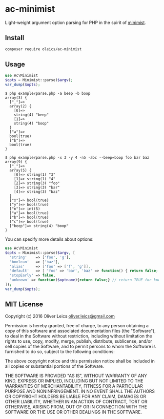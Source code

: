 
ac-minimist
===========

Light-weight argument option parsing for PHP in the spirit of [minimist](https://github.com/substack/minimist).

Install
-------

```sh
composer require oleics/ac-minimist
```

Usage
-----

```php
use Ac\Minimist
$opts = Minimist::parse($argv);
var_dump($opts);
```

```
$ php example/parse.php -a beep -b boop
array(3) {
  ["_"]=>
  array(2) {
    [0]=>
    string(4) "beep"
    [1]=>
    string(4) "boop"
  }
  ["a"]=>
  bool(true)
  ["b"]=>
  bool(true)
}
```

```
$ php example/parse.php -x 3 -y 4 -n5 -abc --beep=boop foo bar baz
array(9) {
  ["_"]=>
  array(5) {
    [0]=> string(1) "3"
    [1]=> string(1) "4"
    [2]=> string(3) "foo"
    [3]=> string(3) "bar"
    [4]=> string(3) "baz"
  }
  ["x"]=> bool(true)
  ["y"]=> bool(true)
  ["n"]=> int(5)
  ["a"]=> bool(true)
  ["b"]=> bool(true)
  ["c"]=> bool(true)
  ["beep"]=> string(4) "boop"
}

```

You can specify more details about options:

```php
use Ac\Minimist
$opts = Minimist::parse($argv, [
  'string'    => ['foo', 'g'],
  'boolean'   => ['baz'],
  'alias'     => ['foo' => ['f', 'g']],
  'default'   => [ 'foo' => 'bar', 'baz' => function() { return false; } ],
  'stopEarly' => false,
  'unknown' => function($optname){return false;} // return TRUE for known options
]);
var_dump($opts);
```

MIT License
-----------

Copyright (c) 2016 Oliver Leics <oliver.leics@gmail.com>

Permission is hereby granted, free of charge, to any person obtaining a copy of this software and associated documentation files (the "Software"), to deal in the Software without restriction, including without limitation the rights to use, copy, modify, merge, publish, distribute, sublicense, and/or sell copies of the Software, and to permit persons to whom the Software is furnished to do so, subject to the following conditions:

The above copyright notice and this permission notice shall be included in all copies or substantial portions of the Software.

THE SOFTWARE IS PROVIDED "AS IS", WITHOUT WARRANTY OF ANY KIND, EXPRESS OR IMPLIED, INCLUDING BUT NOT LIMITED TO THE WARRANTIES OF MERCHANTABILITY, FITNESS FOR A PARTICULAR PURPOSE AND NONINFRINGEMENT. IN NO EVENT SHALL THE AUTHORS OR COPYRIGHT HOLDERS BE LIABLE FOR ANY CLAIM, DAMAGES OR OTHER LIABILITY, WHETHER IN AN ACTION OF CONTRACT, TORT OR OTHERWISE, ARISING FROM, OUT OF OR IN CONNECTION WITH THE SOFTWARE OR THE USE OR OTHER DEALINGS IN THE SOFTWARE.

